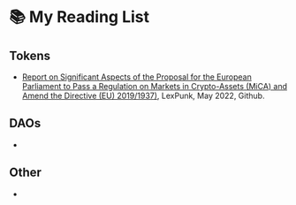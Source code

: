 # 📚 My Reading List

## Tokens
- [Report on Significant Aspects of the Proposal for the European Parliament to Pass a Regulation on Markets in Crypto-Assets (MiCA) and Amend the Directive (EU) 2019/1937)](https://github.com/LeXpunK-Army/MiCA-GUIDANCE/blob/main/LexPunkMiCAReport.pdf), LexPunk, May 2022, Github. 

## DAOs
- 

## Other
- 
